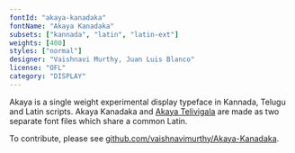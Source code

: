 ```yaml
---
fontId: "akaya-kanadaka"
fontName: "Akaya Kanadaka"
subsets: ["kannada", "latin", "latin-ext"]
weights: [400]
styles: ["normal"]
designer: "Vaishnavi Murthy, Juan Luis Blanco"
license: "OFL"
category: "DISPLAY"
---
```



<p>Akaya is a single weight experimental display typeface in Kannada, Telugu and Latin scripts. Akaya Kanadaka and
    <a href="/specimen/Akaya+Telivigala">Akaya Telivigala</a> are made as two separate font files which share a common
    Latin.
</p>

<p>To contribute, please see <a
        href="https://github.com/vaishnavimurthy/Akaya-Kanadaka">github.com/vaishnavimurthy/Akaya-Kanadaka</a>.</p>